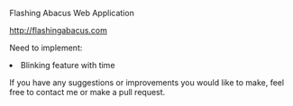 Flashing Abacus Web Application

http://flashingabacus.com

Need to implement:
<li>Blinking feature with time</li>

If you have any suggestions or improvements you would like to make, feel free to contact me or make a pull request.
